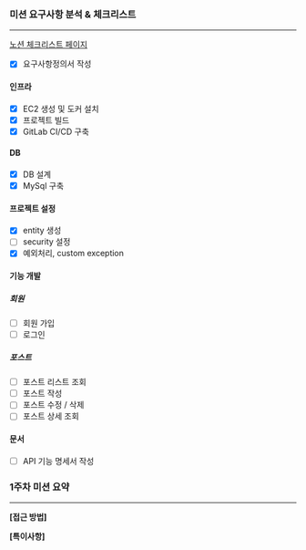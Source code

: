 ### 미션 요구사항 분석 & 체크리스트

---
[노션 체크리스트 페이지](https://www.notion.so/0111dd15420243a19ed94263bc07932d)

- [x] 요구사항정의서 작성

#### 인프라
- [x] EC2 생성 및 도커 설치
- [x] 프로젝트 빌드
- [x] GitLab CI/CD 구축

#### DB
- [x] DB 설계
- [x] MySql 구축

#### 프로젝트 설정
- [x] entity 생성
- [ ] security 설정
- [x] 예외처리, custom exception

#### 기능 개발
##### 회원
- [ ] 회원 가입
- [ ] 로그인

##### 포스트
- [ ] 포스트 리스트 조회
- [ ] 포스트 작성
- [ ] 포스트 수정 / 삭제
- [ ] 포스트 상세 조회

#### 문서
- [ ] API 기능 명세서 작성





### 1주차 미션 요약

---

**[접근 방법]**





**[특이사항]**
